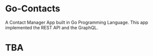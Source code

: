 # Go-Contacts

A Contact Manager App built in Go Programming Language. This app implemented the REST API and the GraphQL.

# TBA
